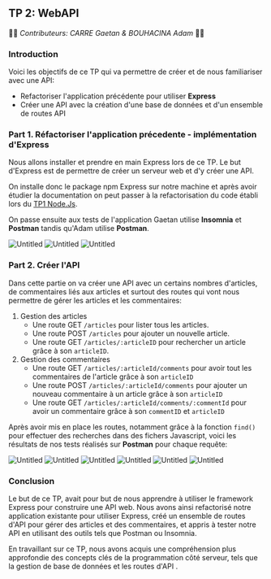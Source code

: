 ## TP 2: WebAPI

👨‍🦱 _Contributeurs: CARRE Gaetan & BOUHACINA Adam_ 👨🏽

### Introduction 

Voici les objectifs de ce TP qui va permettre de créer et de nous familiariser avec une API:
* Refactoriser l'application précédente pour utiliser **Express**
* Créer une API avec la création d'une base de données et d'un ensemble de routes API

### Part 1. Réfactoriser l'application précedente - implémentation d'Express

Nous allons installer et prendre en main Express lors de ce TP. Le but d'Express est de permettre de créer un serveur web et d'y créer une API.

On installe donc le package npm Express sur notre machine et après avoir étudier la documentation on peut passer à la refactorisation du code établi lors du [TP1 Node.Js](https://github.com/GaetanCARRE/ece-webtech-gr01-05/blob/main/lab1_nodejs.md).

On passe ensuite aux tests de l'application Gaetan utilise **Insomnia** et **Postman** tandis qu'Adam utilise **Postman**.

![Untitled](/assets/screen5.png)
![Untitled](/assets/screen6.png)
![Untitled](/assets/screen7.png)

### Part 2. Créer l'API

Dans cette partie on va créer une API avec un certains nombres d'articles, de commentaires liés aux articles et surtout des routes qui vont nous permettre de gérer les articles et les commentaires:

1. Gestion des articles
    * Une route GET ```/articles``` pour lister tous les articles.
    * Une route POST ```/articles``` pour ajouter un nouvelle article.
    * Une route GET ```/articles/:articleID``` pour rechercher un article grâce à son ```articleID```.
2. Gestion des commentaires
    * Une route GET ```/articles/:articleId/comments``` pour avoir tout les commentaires de l'article grâce à son ```articleID```
    * Une route POST ```/articles/:articleId/comments``` pour ajouter un nouveau commentaire à un article grâce à son ```articleID```
    * Une route GET ```/articles/:articleId/comments/:commentId``` pour avoir un commentaire grâce à son ```commentID``` et ```articleID```

Après avoir mis en place les routes, notamment grâce à la fonction ```find()``` pour effectuer des recherches dans des fichers Javascript,
voici les résultats de nos tests réalisés sur **Postman** pour chaque requête:

![Untitled](/assets/screen8.png)
![Untitled](/assets/screen9.png)
![Untitled](/assets/screen10.png)
![Untitled](/assets/screen11.png)
![Untitled](/assets/screen12.png)
![Untitled](/assets/screen13.png)

### Conclusion

Le but de ce TP,  avait pour but de nous apprendre à utiliser le framework Express pour construire une API web. Nous avons ainsi refactorisé notre application existante pour utiliser Express, créé un ensemble de routes d'API pour gérer des articles et des commentaires, et appris à tester notre API en utilisant des outils tels que Postman ou Insomnia.

En travaillant sur ce TP, nous avons acquis une compréhension plus approfondie des concepts clés de la programmation côté serveur, tels que la gestion de base de données et les routes d'API .